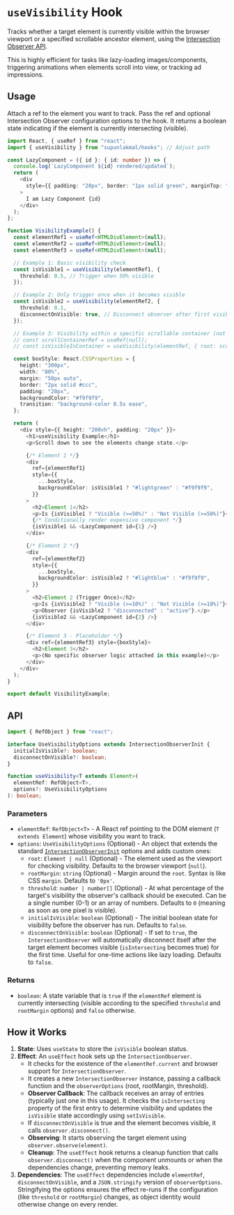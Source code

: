 # `useVisibility` Hook

Tracks whether a target element is currently visible within the browser viewport or a specified scrollable ancestor element, using the [Intersection Observer API](https://developer.mozilla.org/en-US/docs/Web/API/Intersection_Observer_API).

This is highly efficient for tasks like lazy-loading images/components, triggering animations when elements scroll into view, or tracking ad impressions.

## Usage

Attach a ref to the element you want to track. Pass the ref and optional Intersection Observer configuration options to the hook. It returns a boolean state indicating if the element is currently intersecting (visible).

```typescript
import React, { useRef } from "react";
import { useVisibility } from "supunlakmal/hooks"; // Adjust path

const LazyComponent = ({ id }: { id: number }) => {
  console.log(`LazyComponent ${id} rendered/updated`);
  return (
    <div
      style={{ padding: "20px", border: "1px solid green", marginTop: "10px" }}
    >
      I am Lazy Component {id}
    </div>
  );
};

function VisibilityExample() {
  const elementRef1 = useRef<HTMLDivElement>(null);
  const elementRef2 = useRef<HTMLDivElement>(null);
  const elementRef3 = useRef<HTMLDivElement>(null);

  // Example 1: Basic visibility check
  const isVisible1 = useVisibility(elementRef1, {
    threshold: 0.5, // Trigger when 50% visible
  });

  // Example 2: Only trigger once when it becomes visible
  const isVisible2 = useVisibility(elementRef2, {
    threshold: 0.1,
    disconnectOnVisible: true, // Disconnect observer after first visibility
  });

  // Example 3: Visibility within a specific scrollable container (not shown in detail here)
  // const scrollContainerRef = useRef(null);
  // const isVisibleInContainer = useVisibility(elementRef, { root: scrollContainerRef.current });

  const boxStyle: React.CSSProperties = {
    height: "300px",
    width: "80%",
    margin: "50px auto",
    border: "2px solid #ccc",
    padding: "20px",
    backgroundColor: "#f9f9f9",
    transition: "background-color 0.5s ease",
  };

  return (
    <div style={{ height: "200vh", padding: "20px" }}>
      <h1>useVisibility Example</h1>
      <p>Scroll down to see the elements change state.</p>

      {/* Element 1 */}
      <div
        ref={elementRef1}
        style={{
          ...boxStyle,
          backgroundColor: isVisible1 ? "#lightgreen" : "#f9f9f9",
        }}
      >
        <h2>Element 1</h2>
        <p>Is {isVisible1 ? "Visible (>=50%)" : "Not Visible (>=50%)"}</p>
        {/* Conditionally render expensive component */}
        {isVisible1 && <LazyComponent id={1} />}
      </div>

      {/* Element 2 */}
      <div
        ref={elementRef2}
        style={{
          ...boxStyle,
          backgroundColor: isVisible2 ? "#lightblue" : "#f9f9f9",
        }}
      >
        <h2>Element 2 (Trigger Once)</h2>
        <p>Is {isVisible2 ? "Visible (>=10%)" : "Not Visible (>=10%)"}</p>
        <p>Observer {isVisible2 ? "disconnected" : "active"}.</p>
        {isVisible2 && <LazyComponent id={2} />}
      </div>

      {/* Element 3 - Placeholder */}
      <div ref={elementRef3} style={boxStyle}>
        <h2>Element 3</h2>
        <p>(No specific observer logic attached in this example)</p>
      </div>
    </div>
  );
}

export default VisibilityExample;
```

## API

```typescript
import { RefObject } from "react";

interface UseVisibilityOptions extends IntersectionObserverInit {
  initialIsVisible?: boolean;
  disconnectOnVisible?: boolean;
}

function useVisibility<T extends Element>(
  elementRef: RefObject<T>,
  options?: UseVisibilityOptions
): boolean;
```

### Parameters

- `elementRef`: `RefObject<T>` - A React ref pointing to the DOM element (`T extends Element`) whose visibility you want to track.
- `options`: `UseVisibilityOptions` (Optional) - An object that extends the standard [`IntersectionObserverInit`](https://developer.mozilla.org/en-US/docs/Web/API/IntersectionObserver/IntersectionObserver#options) options and adds custom ones:
  - `root`: `Element | null` (Optional) - The element used as the viewport for checking visibility. Defaults to the browser viewport (`null`).
  - `rootMargin`: `string` (Optional) - Margin around the `root`. Syntax is like CSS `margin`. Defaults to `'0px'`.
  - `threshold`: `number | number[]` (Optional) - At what percentage of the target's visibility the observer's callback should be executed. Can be a single number (0-1) or an array of numbers. Defaults to `0` (meaning as soon as one pixel is visible).
  - `initialIsVisible`: `boolean` (Optional) - The initial boolean state for visibility before the observer has run. Defaults to `false`.
  - `disconnectOnVisible`: `boolean` (Optional) - If set to `true`, the `IntersectionObserver` will automatically disconnect itself after the target element becomes visible (`isIntersecting` becomes true) for the first time. Useful for one-time actions like lazy loading. Defaults to `false`.

### Returns

- `boolean`: A state variable that is `true` if the `elementRef` element is currently intersecting (visible according to the specified `threshold` and `rootMargin` options) and `false` otherwise.

## How it Works

1.  **State**: Uses `useState` to store the `isVisible` boolean status.
2.  **Effect**: An `useEffect` hook sets up the `IntersectionObserver`.
    - It checks for the existence of the `elementRef.current` and browser support for `IntersectionObserver`.
    - It creates a new `IntersectionObserver` instance, passing a callback function and the `observerOptions` (root, rootMargin, threshold).
    - **Observer Callback**: The callback receives an array of entries (typically just one in this usage). It checks the `isIntersecting` property of the first entry to determine visibility and updates the `isVisible` state accordingly using `setIsVisible`.
    - If `disconnectOnVisible` is true and the element becomes visible, it calls `observer.disconnect()`.
    - **Observing**: It starts observing the target element using `observer.observe(element)`.
    - **Cleanup**: The `useEffect` hook returns a cleanup function that calls `observer.disconnect()` when the component unmounts or when the dependencies change, preventing memory leaks.
3.  **Dependencies**: The `useEffect` dependencies include `elementRef`, `disconnectOnVisible`, and a `JSON.stringify` version of `observerOptions`. Stringifying the options ensures the effect re-runs if the configuration (like `threshold` or `rootMargin`) changes, as object identity would otherwise change on every render.
